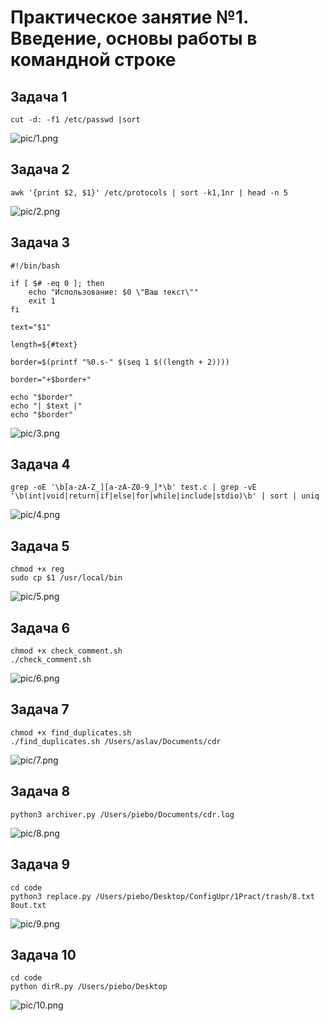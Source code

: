 # Практическое занятие №1. Введение, основы работы в командной строке


## Задача 1
```cut -d: -f1 /etc/passwd |sort```

![pic/1.png](pic/1.png)

## Задача 2
```awk '{print $2, $1}' /etc/protocols | sort -k1,1nr | head -n 5```

![pic/2.png](pic/2.png)

## Задача 3
```
#!/bin/bash

if [ $# -eq 0 ]; then
    echo "Использование: $0 \"Ваш текст\""
    exit 1
fi

text="$1"

length=${#text}

border=$(printf "%0.s-" $(seq 1 $((length + 2))))

border="+$border+"

echo "$border"
echo "| $text |"
echo "$border"
```            

![pic/3.png](pic/3.png)

## Задача 4
```
grep -oE '\b[a-zA-Z_][a-zA-Z0-9_]*\b' test.c | grep -vE '\b(int|void|return|if|else|for|while|include|stdio)\b' | sort | uniq
```

![pic/4.png](pic/4.png)

## Задача 5
```
chmod +x reg
sudo cp $1 /usr/local/bin
```

![pic/5.png](pic/5.png)


## Задача 6
```
chmod +x check_comment.sh
./check_comment.sh
```

![pic/6.png](pic/6.png)


## Задача 7
```
chmod +x find_duplicates.sh
./find_duplicates.sh /Users/aslav/Documents/cdr
```

![pic/7.png](pic/7.jpg)


## Задача 8
```
python3 archiver.py /Users/piebo/Documents/cdr.log
```

![pic/8.png](pic/8.png)

## Задача 9
```
cd code  
python3 replace.py /Users/piebo/Desktop/ConfigUpr/1Pract/trash/8.txt 8out.txt
```

![pic/9.png](pic/9.png)

## Задача 10
```
cd code  
python dirR.py /Users/piebo/Desktop
```

![pic/10.png](pic/10.png)
